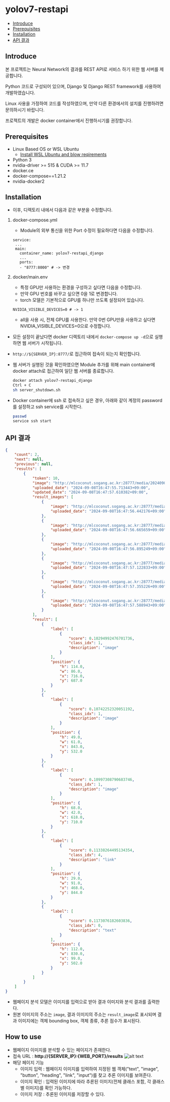 # yolov7-restapi

- [Introduce](#introduce)
- [Prerequisites](#prerequisites)
- [Installation](#installation)
- [API 결과](#api-결과)
    
## Introduce

본 프로젝트는 Neural Network의 결과를 REST API로 서비스 하기 위한 웹 서버를 제공합니다.

Python 코드로 구성되어 있으며, Django 및 Django REST framework를 사용하여 개발하였습니다.

Linux 사용을 가정하여 코드를 작성하였으며, 만약 다른 환경에서의 설치를 진행하려면 문의하시기 바랍니다.

프로젝트의 개발은 docker container에서 진행하시기를 권장합니다.

## Prerequisites

- Linux Based OS or WSL Ubuntu
  - [Install WSL Ubuntu and blow reqirements](docs/Installation/Windows.md)
- Python 3
- nvidia-driver >= 515 & CUDA >= 11.7
- docker.ce
- docker-compose==1.21.2
- nvidia-docker2


## Installation
- 이후, 디렉토리 내에서 다음과 같은 부분을 수정합니다.

1. docker-compose.yml
    * Module의 외부 통신을 위한 Port 수정이 필요하다면 다음을 수정합니다.
    ```docker
   service:
     ...
     main:
       container_name: yolov7-restapi_django
       ...
       ports:
       - "8777:8000" # -> 변경
    ```

2. docker/main.env
    * 특정 GPU만 사용하는 환경을 구성하고 싶다면 다음을 수정합니다.
    * 만약 GPU 번호를 바꾸고 싶으면 0을 1로 변경합니다.
    * torch 모델은 기본적으로 GPU를 하나만 쓰도록 설정되어 있습니다.
    ```text
    NVIDIA_VISIBLE_DEVICES=0 # -> 1
    ```    
    * all을 사용 시, 전체 GPU를 사용한다. 만약 0번 GPU만을 사용하고 싶다면 NVIDIA_VISIBLE_DEVICES=0으로 수정합니다.

- 모든 설정이 끝났다면 docker 디렉토리 내에서 ```docker-compose up -d```으로 실행하면 웹 서버가 시작됩니다.
- ```http://${SERVER_IP}:8777/```로 접근하여 접속이 되는지 확인합니다.
- 웹 서버가 실행된 것을 확인하였으면 Module 추가를 위해 main container에 docker attach로 접근하여 일단 웹 서버를 종료합니다.
    
    ```bash
    docker attach yolov7-restapi_django
    Ctrl + C
    sh server_shutdown.sh
    ```

- Docker container에 ssh 로 접속하고 싶은 경우, 아래와 같이 계정의 password를 설정하고 ssh service를 시작한다.
  ```bash
  passwd
  service ssh start
  ```
 

## API 결과

```json
{
    "count": 2,
    "next": null,
    "previous": null,
    "results": [
        {
            "token": 10,
            "image": "http://mlcoconut.sogang.ac.kr:28777/media/20240908/sfsf_osc5mZA.jpg",
            "uploaded_date": "2024-09-08T16:47:55.713443+09:00",
            "updated_date": "2024-09-08T16:47:57.610382+09:00",
            "result_images": [
                {
                    "image": "http://mlcoconut.sogang.ac.kr:28777/media/20240908/sfsf_osc5mZA_result_0.png",
                    "uploaded_date": "2024-09-08T16:47:56.442176+09:00"
                },
                {
                    "image": "http://mlcoconut.sogang.ac.kr:28777/media/20240908/sfsf_osc5mZA_result_1.png",
                    "uploaded_date": "2024-09-08T16:47:56.665659+09:00"
                },
                {
                    "image": "http://mlcoconut.sogang.ac.kr:28777/media/20240908/sfsf_osc5mZA_result_2.png",
                    "uploaded_date": "2024-09-08T16:47:56.895249+09:00"
                },
                {
                    "image": "http://mlcoconut.sogang.ac.kr:28777/media/20240908/sfsf_osc5mZA_result_3.png",
                    "uploaded_date": "2024-09-08T16:47:57.122833+09:00"
                },
                {
                    "image": "http://mlcoconut.sogang.ac.kr:28777/media/20240908/sfsf_osc5mZA_result_4.png",
                    "uploaded_date": "2024-09-08T16:47:57.355226+09:00"
                },
                {
                    "image": "http://mlcoconut.sogang.ac.kr:28777/media/20240908/sfsf_osc5mZA_result_5.png",
                    "uploaded_date": "2024-09-08T16:47:57.588943+09:00"
                }
            ],
            "result": [
                {
                    "label": [
                        {
                            "score": 0.10294992476701736,
                            "class_idx": 1,
                            "description": "image"
                        }
                    ],
                    "position": {
                        "h": 114.0,
                        "w": 86.0,
                        "x": 716.0,
                        "y": 687.0
                    }
                },
                {
                    "label": [
                        {
                            "score": 0.10742252320051192,
                            "class_idx": 1,
                            "description": "image"
                        }
                    ],
                    "position": {
                        "h": 49.0,
                        "w": 61.0,
                        "x": 843.0,
                        "y": 532.0
                    }
                },
                {
                    "label": [
                        {
                            "score": 0.10997308790683746,
                            "class_idx": 1,
                            "description": "image"
                        }
                    ],
                    "position": {
                        "h": 68.0,
                        "w": 42.0,
                        "x": 618.0,
                        "y": 710.0
                    }
                },
                {
                    "label": [
                        {
                            "score": 0.11338264495134354,
                            "class_idx": 4,
                            "description": "link"
                        }
                    ],
                    "position": {
                        "h": 29.0,
                        "w": 91.0,
                        "x": 468.0,
                        "y": 844.0
                    }
                },
                {
                    "label": [
                        {
                            "score": 0.1173076182603836,
                            "class_idx": 0,
                            "description": "text"
                        }
                    ],
                    "position": {
                        "h": 112.0,
                        "w": 830.0,
                        "x": 99.0,
                        "y": 502.0
                    }
                }
            ]
        }
    ]
}
```
- 웹페이지 분석 모델은 이미지를 입력으로 받아 결과 이미지와 분석 결과를 출력한다.
- 원본 이미지의 주소는 ```image```, 결과 이미지의 주소는 ```result_image```로 표시되며 결과 이미지에는 객체 bounding box, 객체 종류, 추론 점수가 표시된다.

## How to use
- 웹페이지 이미지를 분석할 수 있는 페이지가 존재한다.
- 접속 URL : **http://{SERVER_IP}:{WEB_PORT}/results**
![alt text](docs/inference/webui_inference.jpg)
- 해당 페이지 기능
  - 이미지 입력 : 웹페이지 이미지를 입력하여 지정된 웹 객체("text", "image", "button", "heading", "link", "input")를 찾고 추론 이미지를 보여준다.
  - 이미지 확인 : 입력된 이미지에 따라 추론된 이미지(전체 클래스 포함, 각 클래스별 이미지)를 확인 가능하다.
  - 이미지 저장 : 추론된 이미지를 저장할 수 있다.
